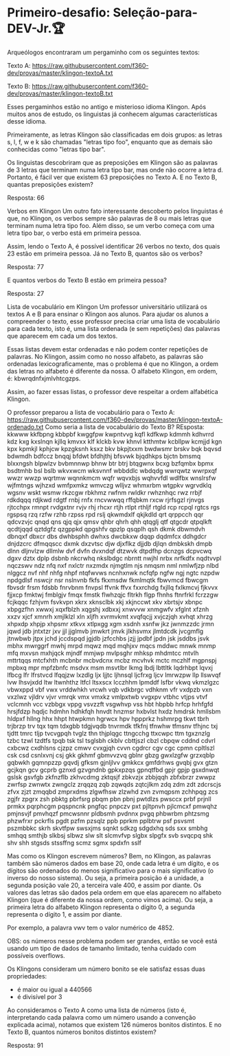 # Primeiro-desafio: Seleção-para-DEV-Jr.🏆

Arqueólogos encontraram um pergaminho com os seguintes textos:

Texto A:
https://raw.githubusercontent.com/f360-dev/provas/master/klingon-textoA.txt

Texto B:
https://raw.githubusercontent.com/f360-dev/provas/master/klingon-textoB.txt

Esses pergaminhos estão no antigo e misterioso idioma Klingon. Após muitos anos de estudo, os linguistas já conhecem algumas características desse idioma.

Primeiramente, as letras Klingon são classificadas em dois grupos: as letras s, l, f, w e k são chamadas "letras tipo foo", enquanto que as demais são conhecidas como "letras tipo bar".

Os linguistas descobriram que as preposições em Klingon são as palavras de 3 letras que terminam numa letra tipo bar, mas onde não ocorre a letra d. Portanto, é fácil ver que existem 63 preposições no Texto A.
E no Texto B, quantas preposições existem?

Resposta: 66

Verbos em Klingon
Um outro fato interessante descoberto pelos linguistas é que, no Klingon, os verbos sempre são palavras de 8 ou mais letras que terminam numa letra tipo foo. Além disso, se um verbo começa com uma letra tipo bar, o verbo está em primeira pessoa.

Assim, lendo o Texto A, é possível identificar 26 verbos no texto, dos quais 23 estão em primeira pessoa.
Já no Texto B, quantos são os verbos?

Resposta: 77

E quantos verbos do Texto B estão em primeira pessoa?

Resposta: 27

Lista de vocabulário em Klingon
Um professor universitário utilizará os textos A e B para ensinar o Klingon aos alunos. Para ajudar os alunos a compreender o texto, esse professor precisa criar uma lista de vocabulário para cada texto, isto é, uma lista ordenada (e sem repetições) das palavras que aparecem em cada um dos textos.

Essas listas devem estar ordenadas e não podem conter repetições de palavras. No Klingon, assim como no nosso alfabeto, as palavras são ordenadas lexicograficamente, mas o problema é que no Klingon, a ordem das letras no alfabeto é diferente da nossa. O alfabeto Klingon, em ordem, é: 
kbwrqdnfxjmlvhtcgzps. 

Assim, ao fazer essas listas, o professor deve respeitar a ordem alfabética Klingon.

O professor preparou a lista de vocabulário para o Texto A:
https://raw.githubusercontent.com/f360-dev/provas/master/klingon-textoA-ordenado.txt
Como seria a lista de vocabulário do Texto B?
REsposta:
kkwww kkfbpng kbbpbf kwggfpw kwpntvvg kqfl kdfkwp kdmmh kdhvrrd kdz kxg kxslnqn kjllq kmvxx klf klckb kvw khnvl ktthmtw kcbllpw kcmjjd kgn kpx kpmkjl kphjcw kpzgksnh ksxz bkv bkpjtxxm bwdwsmr brskv bqk bqvsd bdwmdh bdfccz bnqqj bfdwt bfdhjthj bfsvwk bjqdhkps bjctn bmsmq blxxngsh blpwlzv bvbmnnwp bhnw btr btrj btqgwnx bcxg bzfqmbx bpmx bsdtmhb bsl bslb wkvxwcm wksvnnf wbbddlc wbdqdg wwrqwtz wwrpxqf wwzr wwzp wqrtmw wqnnkmcm wqfr wqvxbjs wqhvvfdl wdlfbx wnslrsfw wjfmtngs wjhzxd wmfpxmkz wmvczg wlljvz whmxrbm wtgpkv wgrvdklq wgsnv wskt wsmw rkzcgw rbkhmz rwfnm rwldkr rwhznhqc rwz rrbjf rdkdqqq rdjkwd rdgtf rnbj rnfx rncvwwqq rffqbkm rxcw rjrfsgzl rjnvgs rjtcchpx rmnpt rvdgxtnr rvjv rhj rhcxr rtjh rtlpt rthljf rtgld rcp rcpql rgtcs rgs rgspsq rzq rzfw rzhb rzpss rpd rslj qkwmdxlf qkjkdld qrt qrppcch qqr qdcvzvjc qnqd qns qjq qjx qmsv qhbr qhrh qhh qtqglj qtf qtgcdr qtpqlkft qcdtjqqd qztdgfz qzgppkd qpgshfv qpzlp qsqplh qsh dkmk dbwmdvh dbnqxf dbxcr dbs dwhbsphh dwhxs dwcbkxw dqqp dqdmfcx ddhgdcr dnjdzcrc dfmqqscc dxmk dxzvtsc djw djxflkz djjdb djlqn dmbkskh dmpb dlnn dljnvlzw dllmlw dvf dvfn dvxndqf dtzwvk dtpdfhp dcnzgs dcpvcwq dgxv dztx dplp dsbnb nkcrwhq nkslbdgc nbrntt nwjhl nrbx nrfkdfx nqdtvvpl nqczswv ndz nfq nxf nxlctr nxzmdx njmgtlm njs nmqsm nml nmlwfjzp nlbd nlggcz nvf nhf nhfg nhpf ntqfwvws ncnhxnwk ncfqfp ngfw ngj ngtc nzpdw npdgdlsf nswcjr nsr nslnvnb fkfs fkxmsdw fkmlmqtk fbwvmcd fbwcgm fbvsdr frsm fdsbb fnrvbnm fnvpsl ffvnk ffvx fxxrchdg fxjllq fxlkmcvj fjkvvx fjjxcp fmktwj fmblgjv fmqx fmstk flwhzqjc fltrkh flgp fhnhs ftnrfrkl fcrzzgw fcjkqqc fzhjvm fsvkvpn xkrx xknsclbk xkj xkjnccwt xkv xbrtsjv xbnpc xbpgzfhn xwwxj xqxfblzh xqgshj xdbxxj xnwvvw xnmgwfv xfglnt xfznh xxzv xjcf xmnrh xmjlklzl xln xljfh xvrmvkmt xvqfqcjj xvjczjqh xvhqt xhrzg xhpxdp xhpjp xhpsmr xtkvx xtlpxgg xgm xsdnh xsnfw jkz jwnmzzdc jrmn jqwd jdb jntxtzr jxv jjl jjglmvb jmwkrt jmvk jlkhsvmx jlmtdcdk jvcgmflg jtnwbwb jtpx jchd jccdspqd jgjdb jzfcchbs jzjj jpdbf jpdn jsk jsddbs jsvk mbhx mwrggrf mwhj mrpd mqwz mqd mqhjxv mqcs mddwc mnwk mnmp mfq mxvsn mxhjqck mjndf mmjwp mvlpsghr mhksp mhdmtcc mtvlh mttrtqqs mtcfxhth mcbnbr mcbvdcnx mcbz mcvhvk mctc mczhlf mgpnspj mpbxq mpr mpfzbnfc msdvx msm msvtlbr lkmg lbdj lbttltk lqdrhbpt lqvxj lfbcg lfr lfrstvcd lfqqjzw lxzdlg ljx ljjtc ljhnsql ljcfrxg ljcv lmrwzpw llp llswvqf lvw lhsvjxdd ltw ltwnhthz ltfcl ltsxscx lcczhhm lpmddf lsfbr vkwq vkmzlgzc vbwxppd vbf vwx vrddwhkh vrcwh vqb vdkbrgc vdhknm vfr vxdpzb vxn vxzlwz vjldrv vjvr vmrqk vmx vmxkz vmlpxtwb vvgxpv vtbhc vtjps vtvf vclcmnh vcc vzbbgx vppg vsvzzft vsgwhvp vss hbt hbpbb hrfcp hrhfgfd hrsjfdzp hqdjc hdmhn hdhkfqh hnvdt hnzmsr hxbvlst hxdz hmdrsk hmllsbm hldpxf hllng hhx hhpt htwpkmn hgrwcx hpv hppprkz hshmrpg tkwt tbrh trjbrzp trv tqx tqm tdxgbb tdgjvqdb tnvrmdk tfkfnj tfnwhw tfmsnv tfhjnc txj tjdtt tmrc tljp tvcvgpqh tvglz thn thjplqgc ttngcchg ttxcwpc ttm tgxznzlg tzbc tzwl tzdtfs tpqb tsk tsl tsglsbh ckblv cbttjszl cbzl cbpqw cddnd cdvrl cxbcwz cxdhlsns cjzpz cmwv cvxgjqh cvvn cgdrcr cgv cgc cpmn cpltlszl csk csd csnlxvnj csj gkk gkhmf gbmvvzvq gblnr gbzg gwxlzgfw grzxqblp gqbwkh gqmnpzzp gqvdj gfksm gjnljlvv gmkkcx gmfdrhws gvqbj gvx gtzn gcjkqn gcv gcprb gznxd gzvgndnb gpkxpzqs gpnqtfbd gpjr gpjp gsxdnwqt gslsk gsvfgb zkfnzflb zkhvcdmg zktqsjf zbkvzjx zbbjqqh zbfxbrzr zwwpz zwrfsp zwnwtx zwngclz zrqqzq zqb zqwqds zqtcjlkm zdq zdm zdt zdcrscjs zfvx zjzt zmqqbd zmprxdms zlgwfhsw zlzwhd zvn zvmqpsm zchhpqg zcs zgjfr zpgrx zsh pbktg pbrfsrg pbqm pbn pbnj pwtdlzs pwsccx prbf prjnll prmkx pqrphcgm pqspncnk pngfqc pnpczv pxt pjltpnvh pjlcmcxf pmwqhz pmjnsvjf pmvhqzf pmcwsnnr pldbsmh pvdnnx pvgq phbwrbm phtzsmg phzwfrxr pckrfls pgdt pzfm pzsqlz ppb pprkm pplbtrw psf psvsmt pszmbbkc skrh skvtfpw swsxjms sqnkt sdkzg sdgdxhq sds sxx smbhg smhqq smthjb slkbsj slbwz slw slt slcmvfvp slgbx slpgfx svb svqcpq shk shv shh stgsds stssffng scmz sgmx spdxfn sslf

Mas como os Klingon escrevem números?
Bem, no Klingon, as palavras também são números dados em base 20, onde cada letra é um dígito, e os dígitos são ordenados do menos significativo para o mais significativo (o inverso do nosso sistema). Ou seja, a primeira posição é a unidade, a segunda posição vale 20, a terceira vale 400, e assim por diante. Os valores das letras são dados pela ordem em que elas aparecem no alfabeto Klingon (que é diferente da nossa ordem, como vimos acima). Ou seja, a primeira letra do alfabeto Klingon representa o dígito 0, a segunda representa o dígito 1, e assim por diante.

Por exemplo, a palavra vwv tem o valor numérico de 4852.

OBS: os números nesse problema podem ser grandes, então se você está usando um tipo de dados de tamanho limitado, tenha cuidado com possíveis overflows.

Os Klingons consideram um número bonito se ele satisfaz essas duas propriedades:

- é maior ou igual a 440566
- é divisível por 3

Ao consideramos o Texto A como uma lista de números (isto é, interpretando cada palavra como um número usando a convenção explicada acima), notamos que existem 126 números bonitos distintos.
E no Texto B, quantos números bonitos distintos existem?

Resposta: 91

